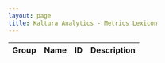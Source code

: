 ```yaml
---
layout: page
title: Kaltura Analytics - Metrics Lexicon
---
```


| Group       | Name     | ID     | Description
|:---|:---|:---|:---|

